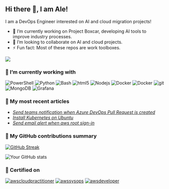 ## Hi there 👋, I am Ale!

I am a DevOps Engineer interested on AI and cloud migration projects!

- 🔭 I’m currently working on Project Boxcar, developing AI tools to improve industry processes.
- 👯 I’m looking to collaborate on AI and cloud projects.
- ⚡ Fun fact: Most of these repos are work toolboxes.

![](https://komarev.com/ghpvc/?username=alegarciadelrio)

<!--
**alegarciadelrio/alegarciadelrio** is a ✨ _special_ ✨ repository because its `README.md` (this file) appears on your GitHub profile.

Here are some ideas to get you started:

- 🔭 I’m currently working on ProjectBoxcar, developing AI tools improve industry processes.
- 🌱 I’m currently learning ...
- 👯 I’m looking to collaborate on ...
- 🤔 I’m looking for help with ...
- 💬 Ask me about ...
- 📫 How to reach me: ...
- 😄 Pronouns: ...
- ⚡ Fun fact: ...
-->

<h3>🔭 I’m currently working with</h3>
<p>
  <img alt="PowerShell" src="https://img.shields.io/badge/PowerShell-black?style=flat-square&logoColor=white" />
  <img alt="Python" src="https://img.shields.io/badge/Python-%233776AB?style=flat-square&logo=python&logoColor=white" />  
  <img alt="Bash" src="https://img.shields.io/badge/-Bash-grey?style=flat-square&logo=gnubash&logoColor=white" />
  <img alt="html5" src="https://img.shields.io/badge/-HTML5-E34F26?style=flat-square&logo=html5&logoColor=white" />
  <img alt="Nodejs" src="https://img.shields.io/badge/-Nodejs-43853d?style=flat-square&logo=Node.js&logoColor=white" />
  <img alt="Docker" src="https://img.shields.io/badge/-Docker-46a2f1?style=flat-square&logo=docker&logoColor=white" />
  <img alt="Docker" src="https://img.shields.io/badge/-Kubernetes-blue?style=flat-square&logo=kubernetes&logoColor=white" />
  <img alt="git" src="https://img.shields.io/badge/-Git-F05032?style=flat-square&logo=git&logoColor=white" />
  <img alt="MongoDB" src="https://img.shields.io/badge/-MongoDB-13aa52?style=flat-square&logo=mongodb&logoColor=white" />
  <img alt="Grafana" src="https://img.shields.io/badge/Grafana-%23F46800?style=flat-square&logo=grafana&logoColor=white" />
</p>


<h3>💬 My most recent articles</h3>
<ul>
  <li><a href="https://segunale.blogspot.com/2025/02/send-teams-notification-when-azure.html"><i>Send teams notification when Azure DevOps Pull Request is created</i></a></li>
  <li><a href="https://segunale.blogspot.com/2025/02/install-kubernetes-ubuntu.html"><i>Install Kubernetes on Ubuntu</i></a></li>
  <li><a href="https://segunale.blogspot.com/2024/10/send-email-alert-when-aws-root-sign-in.html"><i>Send email alert when aws root sign-in</i></a></li>
</ul>


<h3>🌱 My GitHub contributions summary</h3>

[![GitHub Streak](https://github-readme-streak-stats.herokuapp.com?user=alegarciadelrio&theme=dark&ring=fb4362&file=fb4362&currStreakNum=fb4362&currStreakLabel=fb4362&hide_border=true)](https://git.io/streak-stats)

![Your GitHub stats](https://github-readme-stats.vercel.app/api?username=alegarciadelrio&hide_border=true&show_icons=true&bg_color=151515&title_color=fb4362&icon_color=fb4362&text_bold=false&text_color=9e9e9e)


<h3>🤔 Certified on</h3>
<p>
  <a href="https://cp.certmetrics.com/amazon/en/public/verify/credential/d6dc5b40fdf440cf8165be62ac408656"><img alt="awscloudpractitioner" src="https://d1.awsstatic.com/training-and-certification/certification-badges/AWS-Certified-Cloud-Practitioner_badge.634f8a21af2e0e956ed8905a72366146ba22b74c.png" /></a>
  <a href="https://cp.certmetrics.com/amazon/en/public/verify/credential/d862f01e412048c2922c7d7274d45ea5"><img alt="awssysops" src="https://d1.awsstatic.com/training-and-certification/certification-badges/AWS-Certified-SysOps-Administrator-Associate_badge.c3586b02748654fb588633314dd66a1d6841893b.png" /></a>
  <a href="https://cp.certmetrics.com/amazon/en/public/verify/credential/571c876854b7477589313e8c8de5526e"><img alt="awsdeveloper" src="https://d1.awsstatic.com/training-and-certification/certification-badges/AWS-Certified-Developer-Associate_badge.5c083fa855fe82c1cf2d0c8b883c265ec72a17c0.png" /></a>
</p>
